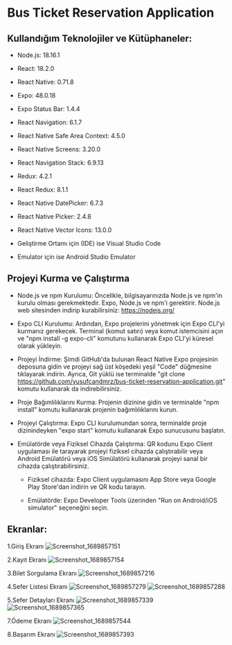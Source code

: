 # Bus Ticket Reservation Application

## Kullandığım Teknolojiler ve Kütüphaneler:

- Node.js: 18.16.1

- React: 18.2.0

- React Native: 0.71.8

- Expo: 48.0.18

- Expo Status Bar: 1.4.4

- React Navigation: 6.1.7

- React Native Safe Area Context: 4.5.0

- React Native Screens: 3.20.0

- React Navigation Stack: 6.9.13

- Redux: 4.2.1

- React Redux: 8.1.1

- React Native DatePicker: 6.7.3

- React Native Picker: 2.4.8

- React Native Vector Icons: 13.0.0

- Geliştirme Ortamı için (IDE) ise Visual Studio Code

- Emulator için ise Android Studio Emulator

## Projeyi Kurma ve Çalıştırma



- Node.js ve npm Kurulumu:
Öncelikle, bilgisayarınızda Node.js ve npm'in kurulu olması gerekmektedir. Expo, Node.js ve npm'i gerektirir. Node.js web sitesinden indirip kurabilirsiniz: https://nodejs.org/

- Expo CLI Kurulumu:
Ardından, Expo projelerini yönetmek için Expo CLI'yi kurmanız gerekecek. Terminal (komut satırı) veya komut istemcisini açın ve "npm install -g expo-cli" komutunu kullanarak Expo CLI'yi küresel olarak yükleyin.

- Projeyi İndirme:
Şimdi GitHub'da bulunan React Native Expo projesinin deposuna gidin ve projeyi sağ üst köşedeki yeşil "Code" düğmesine tıklayarak indirin. Ayrıca, Git yüklü ise terminalde "git clone https://github.com/yusufcandmrz/bus-ticket-reservation-application.git" komutu kullanarak da indirebilirsiniz.

- Proje Bağımlılıklarını Kurma:
Projenin dizinine gidin ve terminalde "npm install" komutu kullanarak projenin bağımlılıklarını kurun.

- Projeyi Çalıştırma:
Expo CLI kurulumundan sonra, terminalde proje dizinindeyken "expo start" komutu kullanarak Expo sunucusunu başlatın.

- Emülatörde veya Fiziksel Cihazda Çalıştırma:
QR kodunu Expo Client uygulaması ile tarayarak projeyi fiziksel cihazda çalıştırabilir veya Android Emülatörü veya iOS Simülatörü kullanarak projeyi sanal bir cihazda çalıştırabilirsiniz.

  - Fiziksel cihazda: Expo Client uygulamasını App Store veya Google Play Store'dan indirin ve QR kodu tarayın.

  - Emülatörde: Expo Developer Tools üzerinden "Run on Android/iOS simulator" seçeneğini seçin.


## Ekranlar:

1.Giriş Ekranı
![Screenshot_1689857151](https://github.com/yusufcandmrz/bus-ticket-reservation-application/assets/93606208/2c0b3b6f-3b00-4657-a092-1bce45dc2f57)

2.Kayıt Ekranı
![Screenshot_1689857154](https://github.com/yusufcandmrz/bus-ticket-reservation-application/assets/93606208/1d4871be-f355-4d99-b744-bfe67e8dbfd7)

3.Bilet Sorgulama Ekranı
![Screenshot_1689857216](https://github.com/yusufcandmrz/bus-ticket-reservation-application/assets/93606208/181f8cc7-29fc-487f-95fb-8c36018f830b)

4.Sefer Listesi Ekranı
![Screenshot_1689857279](https://github.com/yusufcandmrz/bus-ticket-reservation-application/assets/93606208/63292ae0-636b-4fd1-9174-427026f32473)
![Screenshot_1689857288](https://github.com/yusufcandmrz/bus-ticket-reservation-application/assets/93606208/60b6ff4d-a7bd-4f29-9df9-b086f12dad64)

5.Sefer Detayları Ekranı
![Screenshot_1689857339](https://github.com/yusufcandmrz/bus-ticket-reservation-application/assets/93606208/1edb5a09-9ae1-42f3-bf09-1c3df2527510)
![Screenshot_1689857365](https://github.com/yusufcandmrz/bus-ticket-reservation-application/assets/93606208/7552d4dc-cdfb-464f-97de-4d37092878e6)

7.Ödeme Ekranı
![Screenshot_1689857544](https://github.com/yusufcandmrz/bus-ticket-reservation-application/assets/93606208/6c6719f7-ddd8-41dc-aa6c-e3d32d959d90)

8.Başarım Ekranı
![Screenshot_1689857393](https://github.com/yusufcandmrz/bus-ticket-reservation-application/assets/93606208/957326e0-abe7-4e7a-b168-ff7b90e3a500)
